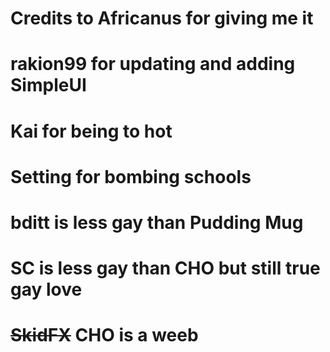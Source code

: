 # Credits to Africanus for giving me it
# rakion99 for updating and adding SimpleUI
# Kai for being to hot
# Setting for bombing schools
# <Aspect> bditt is less gay than Pudding Mug
# SC is less gay than CHO but still true gay love
# ~~SkidFX~~ CHO is a weeb
